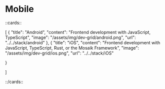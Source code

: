 # Mobile

::cards::

[
  {
    "title": "Android",
    "content": "Frontend development with JavaScript, TypeScript",
    "image": "/assets/img/dev-grid/android.png",
    "url": "../../stack/android"
  },
  {
    "title": "iOS",
    "content": "Frontend development with JavaScript, TypeScript, Rust, or the Mosaik Framework",
    "image": "/assets/img/dev-grid/ios.png",
    "url": "../../stack/iOS"

  }

]

::/cards::

